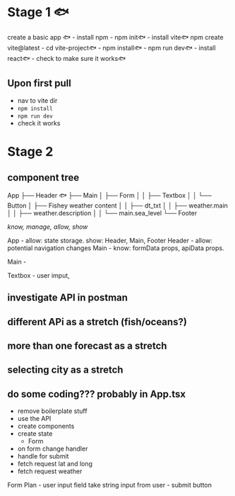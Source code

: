 # Stage 1 🐟

create a basic app 🐟
    - install npm - npm init🐟
    - install vite🐟 npm create vite@latest
        - cd vite-project🐟
        - npm install🐟
        - npm run dev🐟
    - install react🐟
    - check to make sure it works🐟

## Upon first pull 
- nav to vite dir
- `npm install`
- `npm run dev`
- check it works

# Stage 2
## component tree
App
├── Header 🐟
├── Main
│   ├── Form
│   │   ├── Textbox
│   │   └── Button
│   ├── Fishey weather content
│   │   ├── dt_txt
│   │   ├── weather.main
│   │   ├── weather.description
│   │   └── main.sea_level
└── Footer

*know, manage, allow, show*

App - allow: state storage.  show: Header, Main, Footer
Header - allow: potential navigation changes
Main - know: formData props, apiData props. 

Main - 

Textbox - user imput, 

## investigate API in postman

## different APi as a stretch (fish/oceans?)

## more than one forecast as a stretch

## selecting city as a stretch

## do some coding??? probably in App.tsx
- remove boilerplate stuff
- use the API
- create components
- create state
    - Form 
- on form change handler
- handle for submit
- fetch request lat and long
- fetch request weather


Form Plan
    - user input field
        take string input from user
    - submit button
